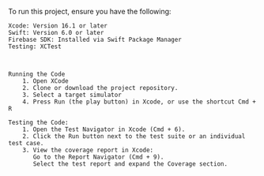 To run this project, ensure you have the following:

    Xcode: Version 16.1 or later
    Swift: Version 6.0 or later
    Firebase SDK: Installed via Swift Package Manager
    Testing: XCTest
   
    
    
    Running the Code
        1. Open XCode 
        2. Clone or download the project repository.
        3. Select a target simulator
        4. Press Run (the play button) in Xcode, or use the shortcut Cmd + R
        
    Testing the Code: 
        1. Open the Test Navigator in Xcode (Cmd + 6).
        2. Click the Run button next to the test suite or an individual test case.
        3. View the coverage report in Xcode:
           Go to the Report Navigator (Cmd + 9).
           Select the test report and expand the Coverage section.
